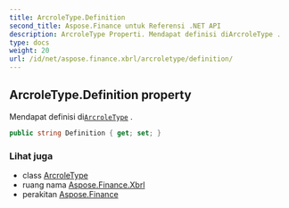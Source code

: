 ```yaml
---
title: ArcroleType.Definition
second_title: Aspose.Finance untuk Referensi .NET API
description: ArcroleType Properti. Mendapat definisi diArcroleType .
type: docs
weight: 20
url: /id/net/aspose.finance.xbrl/arcroletype/definition/
---
```

## ArcroleType.Definition property

Mendapat definisi di[`ArcroleType`](../) .

```csharp
public string Definition { get; set; }
```

### Lihat juga

* class [ArcroleType](../)
* ruang nama [Aspose.Finance.Xbrl](../../arcroletype/)
* perakitan [Aspose.Finance](../../../)


